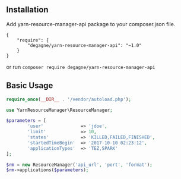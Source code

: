 ## Installation
Add yarn-resource-manager-api package to your composer.json file.
```
{
    "require": {
        "degagne/yarn-resource-manager-api": "~1.0"
    }
}
```

or run
```composer require degagne/yarn-resource-manager-api```

## Basic Usage

```php
require_once(__DIR__ . '/vendor/autoload.php');

use YarnResourceManager\ResourceManager;

$parameters = [
        'user'              => 'jdoe',
        'limit'             => 10,
        'states'            => 'KILLED,FAILED,FINISHED',
        'startedTimeBegin'  => '2017-10-10 02:23:12',
        'applicationTypes'  => 'TEZ,SPARK'
];

$rm = new ResourceManager('api_url', 'port', 'format');
$rm->applications($parameters);
```
